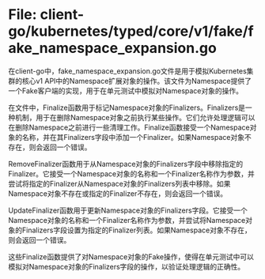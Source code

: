 # File: client-go/kubernetes/typed/core/v1/fake/fake_namespace_expansion.go

在client-go中，fake_namespace_expansion.go文件是用于模拟Kubernetes集群的核心v1 API中的Namespace扩展对象的操作。该文件为Namespace提供了一个Fake客户端的实现，用于在单元测试中模拟对Namespace对象的操作。

在文件中，Finalize函数用于标记Namespace对象的Finalizers。Finalizers是一种机制，用于在删除Namespace对象之前执行某些操作。它们允许处理逻辑可以在删除Namespace之前进行一些清理工作。Finalize函数接受一个Namespace对象的名称，并在其Finalizers字段中添加一个Finalizer。如果Namespace对象不存在，则会返回一个错误。

RemoveFinalizer函数用于从Namespace对象的Finalizers字段中移除指定的Finalizer。它接受一个Namespace对象的名称和一个Finalizer名称作为参数，并尝试将指定的Finalizer从Namespace对象的Finalizers列表中移除。如果Namespace对象不存在或指定的Finalizer不存在，则会返回一个错误。

UpdateFinalizer函数用于更新Namespace对象的Finalizers字段。它接受一个Namespace对象的名称和一个Finalizer名称作为参数，并尝试将Namespace对象的Finalizers字段设置为指定的Finalizer列表。如果Namespace对象不存在，则会返回一个错误。

这些Finalize函数提供了对Namespace对象的Fake操作，使得在单元测试中可以模拟对Namespace对象的Finalizers字段的操作，以验证处理逻辑的正确性。

